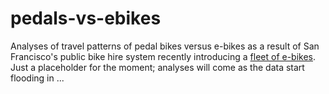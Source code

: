 # pedals-vs-ebikes

Analyses of travel patterns of pedal bikes versus e-bikes as a result of San
Francisco's public bike hire system recently introducing a [fleet of
e-bikes](https://www.sfchronicle.com/bayarea/article/E-bikes-SF-s-latest-alternative-transportation-12861602.php).
Just a placeholder for the moment; analyses will come as the data start flooding
in ...
